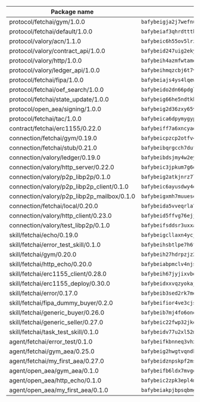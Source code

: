 | Package name                                                  | Package hash                                                  |
| ------------------------------------------------------------- | ------------------------------------------------------------- |
| protocol/fetchai/gym/1.0.0                                    | `bafybeigja2j7wefnunb44w3g6m5kscayeoym2etx5gddkzjjsjfefioffi` |
| protocol/fetchai/default/1.0.0                                | `bafybeiaf3qhrdttthrisrl2tlpt3mpo5btkozw2dnxlj4cbqq56ilcl6oa` |
| protocol/valory/acn/1.1.0                                     | `bafybeic6h55ov5lrzbah6fate54c4u6spopcexxspw3abotbmffabfddeu` |
| protocol/valory/contract_api/1.0.0                            | `bafybeid247uig2ekykdumh7ewhp2cdq7rchaeqjj6e7urx35zfpdl5zrn4` |
| protocol/valory/http/1.0.0                                    | `bafybeih4azmfwtamdbkhztkm4xitep3gx6tfdnoz6tvllmaqnhu3klejfa` |
| protocol/valory/ledger_api/1.0.0                              | `bafybeihmqzcbj6t7vxz2aehd5726ofnzsfjs5cwlf42ro4tn6i34cbfrc4` |
| protocol/fetchai/fipa/1.0.0                                   | `bafybeiajs4ys4lqewfg7dnwg346mgs2wpcrsyqhmfzh53bsle3mzmv5k5a` |
| protocol/fetchai/oef_search/1.0.0                             | `bafybeido2dn66pdglzdwfoslxc6irppkeqxgrtclzm2fg77gkrtqps7rg4` |
| protocol/fetchai/state_update/1.0.0                           | `bafybeig66he5ndtkb3j7z3woy3dtdvpwmbz3z4omlv6q6eih6r7kceq55e` |
| protocol/open_aea/signing/1.0.0                               | `bafybeig2d36zxy65vd7fwhs7scotuktydcarm74aprmrb5nioiymr3yixm` |
| protocol/fetchai/tac/1.0.0                                    | `bafybeica6dpymygypqtokmgafwuusbbw5rbf3o7adxlyjbcbovfj53tw44` |
| contract/fetchai/erc1155/0.22.0                               | `bafybeiff7a6xncyad53o2r7lekpnhexcspze6ocy55xtpzqeuacnlpunm4` |
| connection/fetchai/gym/0.19.0                                 | `bafybeicpzcp2otfv4p3bvz44n2wurpsqddlwyc6mnuwbhimidjqvttw27y` |
| connection/fetchai/stub/0.21.0                                | `bafybeibqrgcch7dufgvzoxi43vxbbhx6isfn3njhq5q3eud6yhhyjdnthm` |
| connection/valory/ledger/0.19.0                               | `bafybeibdsjmy4w2eyilbqc7yzutopl65qpeyspxwz7mjvirr52twhjlf5y` |
| connection/valory/http_server/0.22.0                          | `bafybeic3jpkum7g6qo6x6vdrmvvhj7vqw7ec2op72uc3yfhmnlp5hn3joy` |
| connection/valory/p2p_libp2p/0.1.0                            | `bafybeig2atkjnrz7lsboubaque567ndtzog6k53dnmrrq3eeqgbqmmcq5y` |
| connection/valory/p2p_libp2p_client/0.1.0                     | `bafybeic6ayusdwy4dks75njwk32ac7ur7salgllwf4fdc34ue5z2k5iz4q` |
| connection/valory/p2p_libp2p_mailbox/0.1.0                    | `bafybeigxmh7muuesebuia3wi7lpmnbzvxzojpacnhwtab4zbmupru3zbdu` |
| connection/fetchai/local/0.20.0                               | `bafybeida5vveqrla7aiq7kdz744cmfum3mrh6c5ttnbpg2ekwxsxbslwpy` |
| connection/valory/http_client/0.23.0                          | `bafybeid5ffvg76ejjoese7brj5ji3lx66cu7p2ixfwflpo6rgofkypfd7y` |
| connection/valory/test_libp2p/0.1.0                           | `bafybeifsddsr3uxxaoopsa4oojagzvpuhhzkdtfqjn2shfh4trm75o7hay` |
| skill/fetchai/echo/0.19.0                                     | `bafybeigcllaxn4ycjjvika3zd6eicksuriez2wtg67gx7pamhcazl3tv54` |
| skill/fetchai/error_test_skill/0.1.0                          | `bafybeihsbtlpe7h6fsvoxban5rilkmwviwkokul5cqym6atoolirontiyu` |
| skill/fetchai/gym/0.20.0                                      | `bafybeih27hdrpzjz2fp5u2n7mgyrqqk3cyuempiixn6ptkkztvld7d4jhe` |
| skill/fetchai/http_echo/0.20.0                                | `bafybeiabpmclv4njsrxfwgsmei5vbcj7bzm53h5dsi5lubiuelboauedwy` |
| skill/fetchai/erc1155_client/0.28.0                           | `bafybeih67jyjixvbdtrzx4fatjw5ozsysxdhqi444nzzzmyupzp4hvvg3i` |
| skill/fetchai/erc1155_deploy/0.30.0                           | `bafybeidxxvqzyokajjqcukrorkjgsoakvpbozy3v53npxs6o5jzgsdedsy` |
| skill/fetchai/error/0.17.0                                    | `bafybeib3sed2rk7monjh23gorihtnzpov5yrlqqjvyavnjjtxchz2uxeoy` |
| skill/fetchai/fipa_dummy_buyer/0.2.0                          | `bafybeifior4ve3cjsnq6uqi4ipcltkoab47dh2b4evcmwq53kx52fzbqga` |
| skill/fetchai/generic_buyer/0.26.0                            | `bafybeib7mj4fo6onorjhq273ewi7xdxncoo6awj4bff3fx6q6onem4umku` |
| skill/fetchai/generic_seller/0.27.0                           | `bafybeic22fwp32jkotuwgdr4txbmpb5g4jh2odacp7xpdabntnsbunumje` |
| skill/fetchai/task_test_skill/0.1.0                           | `bafybeidv77u2xl52mnxakwvh7fuh46aiwfpteyof4eaptfd4agoi6cdble` |
| agent/fetchai/error_test/0.1.0                                | `bafybeifkbnneq3vhxxzl4ajw2l4j4ndrrqpcxih2i6ymrgfqecjitdfx6a` |
| agent/fetchai/gym_aea/0.25.0                                  | `bafybeig2hwgtvqndklrablhdlo4fhxjh2bhntejcu62pmojcwba5i77aky` |
| agent/fetchai/my_first_aea/0.27.0                             | `bafybeidznpskpf2mszvc4g2icohusfoi75syx6l6pjkp6ccw3dfs56fqom` |
| agent/open_aea/gym_aea/0.1.0                                  | `bafybeifb6ldx7mvgqo7c6blusile4rvneiw3uxjvy2vxcgn7v4pw3la5xu` |
| agent/open_aea/http_echo/0.1.0                                | `bafybeic2zpk3epl4mnkrufl22u5wtiohitgab5otcjruhpqiicsijp3jem` |
| agent/open_aea/my_first_aea/0.1.0                             | `bafybeiakpjbpsqbmgqdg6c36nhujqmk446u2qn7jvi2lefmnyxtmnv3tqe` |
